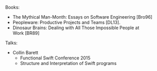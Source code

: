 Books:

- The Mythical Man-Month: Essays on Software Engineering [Bro96]
- Peopleware: Productive Projects and Teams [DL13]. 
- Dinosaur Brains: Dealing with All Those Impossible People at Work [BR89]

Talks:

- Collin Barett
  - Functional Swift Conference 2015
  - Structure and Interpretation of Swift programs
